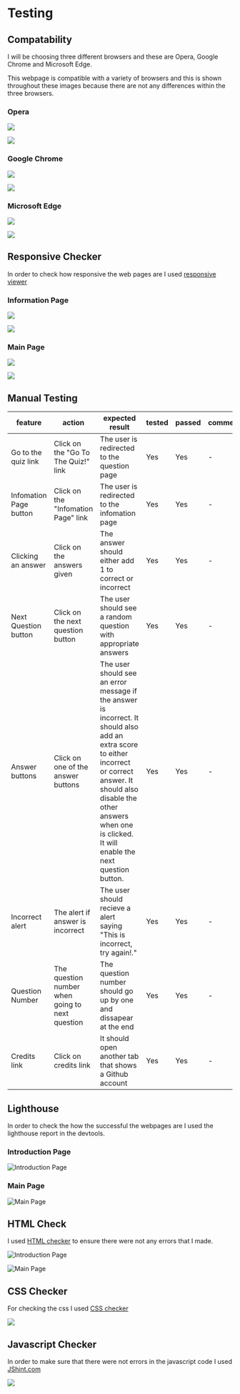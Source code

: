 # Testing

## Compatability

I will be choosing three different browsers and these are Opera, Google Chrome and Microsoft Edge.

This webpage is compatible with a variety of browsers and this is shown throughout these images because there are not any differences within the three browsers.

### Opera

![](documentation/opera-test-quiz-info.png)

![](documentation/opera-test-quiz.png)

### Google Chrome

![](documentation/chrome-test-info.png)

![](documentation/google-chrome-quiz.png)

### Microsoft Edge

![](documentation/microsoft-edge-test-info.png)

![](documentation/microsoft-edge-quiz.png)

## Responsive Checker

In order to check how responsive the web pages are I used [responsive viewer](https://chromewebstore.google.com/detail/responsive-viewer/inmopeiepgfljkpkidclfgbgbmfcennb)

### Information Page

![](documentation/info-responsive.png)

![](documentation/info-responsive-two.png)

### Main Page

![](documentation/main-responsive.png)

![](documentation/main-responsive-two.png)

## Manual Testing

| feature | action | expected result | tested | passed | comments |
| --- | --- | --- | --- | --- | --- |
| Go to the quiz link| Click on the "Go To The Quiz!" link | The user is redirected to the question page | Yes | Yes | - |
| Infomation Page button | Click on the "Infomation Page" link | The user is redirected to the infomation page | Yes | Yes | - |
| Clicking an answer | Click on the answers given | The answer should either add 1 to correct or incorrect | Yes | Yes | - |
| Next Question button | Click on the next question button | The user should see a random question with appropriate answers | Yes | Yes | - |
| Answer buttons | Click on one of the answer buttons | The user should see an error message if the answer is incorrect. It should also add an extra score to either incorrect or correct answer. It should also disable the other answers when one is clicked. It will enable the next question button. | Yes | Yes | - |
| Incorrect alert | The alert if answer is incorrect | The user should recieve a alert saying "This is incorrect, try again!." | Yes | Yes | - |
| Question Number | The question number when going to next question | The question number should go up by one and dissapear at the end | Yes | Yes | - |
| Credits link | Click on credits link | It should open another tab that shows a Github account | Yes | Yes | - |

## Lighthouse

In order to check the how the successful the webpages are I used the lighthouse report in the devtools.

### Introduction Page

![Introduction Page](documentation/lightshouse-intro.png)

### Main Page

![Main Page](documentation/lighthouse-main.png)

## HTML Check

I used [HTML checker](https://validator.w3.org/nu/#textarea) to ensure there were not any errors that I made.

![Introduction Page](documentation/intro-page-checker.png)

![Main Page](documentation/main-page-checker.png)

## CSS Checker

For checking the css I used [CSS checker](https://jigsaw.w3.org/css-validator/)

![](documentation/css-checker.png)

## Javascript Checker

In order to make sure that there were not errors in the javascript code I used [JShint.com](https://jshint.com/)

![](documentation/js-check.png)